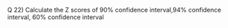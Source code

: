 
Q 22) Calculate the Z scores of  90% confidence interval,94% confidence interval, 60% confidence interval 

